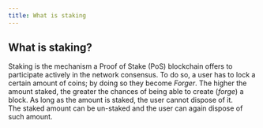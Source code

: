 ```yaml
---
title: What is staking
---
```


## What is staking?
Staking is the mechanism a Proof of Stake (PoS) blockchain offers to participate actively in the network consensus.
To do so, a user has to lock a certain amount of coins; by doing so they become _Forger_. The higher the amount staked, the greater the chances of being able to create (_forge_) a block. 
As long as the amount is staked, the user cannot dispose of it. \
The staked amount can be un-staked and the user can again dispose of such amount.